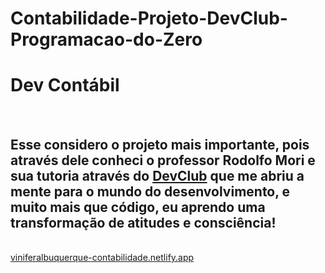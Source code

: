 # Contabilidade-Projeto-DevClub-Programacao-do-Zero
<h1>Dev Contábil</h1>
<br>
<h2>Esse considero o projeto mais importante, pois através dele conheci o professor Rodolfo Mori e sua tutoria através do <a href="https://rodolfomori.com.br/devclub">DevClub</a> que me abriu a mente para o mundo do desenvolvimento, e muito mais que código, eu aprendo uma transformação de atitudes e consciência!</h2>
<br>
<a href="https://[![Netlify Status](https://api.netlify.com/api/v1/badges/68dd6109-c7d7-4fea-9636-7d754d3f64ec/deploy-status)](https://app.netlify.com/sites/viniferalbuquerque-contabilidade/deploys)">viniferalbuquerque-contabilidade.netlify.app</a>
